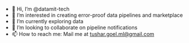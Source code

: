 - 👋 Hi, I’m @datamit-tech
- 👀 I’m interested in creating error-proof data pipelines and marketplace
- 🌱 I’m currently exploring data
- 💞️ I’m looking to collaborate on pipeline notifications
- 📫 How to reach me: Mail me at tushar.goel.ml@gmail.com

<!---
data-pipeline-ns/data-pipeline-ns is a ✨ special ✨ repository because its `README.md` (this file) appears on your GitHub profile.
You can click the Preview link to take a look at your changes.
--->
